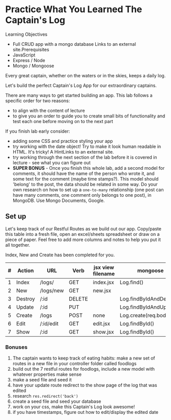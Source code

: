 # Practice What You Learned The Captain's Log

Learning Objectives
- Full CRUD app with a mongo database
Links to an external site.Prerequisites
- JavaScript
- Express / Node
- Mongo / Mongoose


Every great captain, whether on the waters or in the skies, keeps a daily log.

Let's build the perfect Captain's Log App for our extraordinary captains.

There are many ways to get started building an app. This lab follows a specific order for two reasons:

- to align with the content of lecture
- to give you an order to guide you to create small bits of functionality and test each one before moving on to the next part

If you finish lab early consider:

- adding some CSS and practice styling your app
- try working with the date object! Try to make it look human readable in HTML. It's tricky! A HintLinks to an external site.
- try working through the next section of the lab before it is covered in lecture - see what you can figure out
- **SUPER BONUS** - Once you finish this whole lab, add a second model for comments, it should have the name of the person who wrote it, and some text for the comment (maybe time stamps?). This model should 'belong' to the post, the data should be related in some way. Do your own research on how to set up a `one-to-many` relationship (one post can have many comments, one comment only belongs to one post), in MongoDB. Use Mongo Documents, Google.

## Set up
Let's keep track of our Restful Routes as we build out our app. Copy/paste this table into a fresh file, open an excel/sheets spreadsheet or draw on a piece of paper. Feel free to add more columns and notes to help you put it all together.

Index, New and Create has been completed for you.

| # | Action  | URL       | Verb   | jsx view filename | mongoose                |
|---|---------|-----------|--------|-------------------|-------------------------|
| 1 | Index   | /logs/    | GET    | index.jsx         | Log.find()              |
| 2 | New     | /logs/new | GET    | new.jsx           |                         |
| 3 | Destroy | /:id      | DELETE |                   | Log.findByIdAndDelete() |
| 4 | Update  | /:id      | PUT    |                   | Log.findByIdAndUpdate() |
| 5 | Create  | /logs     | POST   | none              | Log.create(req.body)    |
| 6 | Edit    | /:id/edit | GET    | edit.jsx          | Log.findById()          |
| 7 | Show    | /:id      | GET    | show.jsx          | Log.findById()          |

### Bonuses
1. The captain wants to keep track of eating habits: make a new set of routes in a new file in your controller folder called foodlogs
2. build out the 7 restful routes for foodlogs, include a new model with whatever properties make sense
3. make a seed file and seed it
4. have your update route redirect to the show page of the log that was edited
5. research `res.redirect('back')`
6. create a seed file and seed your database
7. work on your css, make this Captain's Log look awesome!
8. if you have timestamps, figure out how to edit/display the edited date